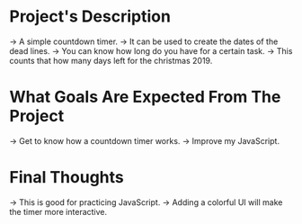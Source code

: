 # Project's Description
 -> A simple countdown timer. 
 -> It can be used to create the dates of the dead lines. 
 -> You can know how long do you have for a certain task.
 -> This counts that how many days left for the christmas 2019.
 
# What Goals Are Expected From The Project
 -> Get to know how a countdown timer works.
 -> Improve my JavaScript.
 
# Final Thoughts
 -> This is good for practicing JavaScript.
 -> Adding a colorful UI will make the timer more interactive.
